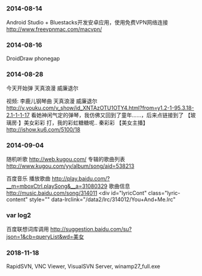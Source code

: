 ### 2014-08-14

Android Studio + Bluestacks开发安卓应用，使用免费VPN网络连接 http://www.freevpnmac.com/macvpn/

### 2014-08-16
DroidDraw
phonegap

### 2014-08-28
今天开始弹 天真浪漫 威廉退尔

视频: 李鹿儿钢琴曲 天真浪漫 威廉退尔 http://v.youku.com/v_show/id_XNTAzOTU1OTY4.html?from=y1.2-1-95.3.18-2.1-1-1-17
看她神闲气定的弹琴，我仿佛又回到了童年……，后来点链接到了
【玻璃房·】美女彩彩 打，我的彩虹糖糖呢.. 秦彩彩 【美女主播】 http://ishow.ku6.com/5100/18

### 2014-09-04
随机听歌 http://web.kugou.com/
专辑的歌曲列表 http://www.kugou.com/yy/album/song/aid=538213

百度音乐
播放歌曲   http://play.baidu.com/?__m=mboxCtrl.playSong&__a=31080329
歌曲信息  http://music.baidu.com/song/314011  <div id="lyricCont" class="lyric-content" style="" data-lrclink="/data2/lrc/314012/You+And+Me.lrc"


### var log2
百度联想词库调用	http://suggestion.baidu.com/su?json=1&cb=queryList&wd=美女

### 2018-11-18
RapidSVN, VNC Viewer, VisualSVN Server, winamp27_full.exe